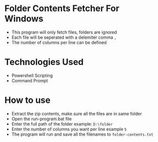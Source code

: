 # Folder Contents Fetcher For Windows
- This program will only fetch files, folders are ignored
- Each file will be seperated with a delemiter comma `,`
- The number of columns per line can be defined

# Technologies Used
- Powershell Scripting
- Command Prompt

# How to use
- Extract the zip contents, make sure all the files are in same folder
- Open the run-program.bat file
- Enter the full path of the folder example: `D:\folder`
- Enter the number of columns you want per line example `5`
- The program will run and save all the filenames to `folder-contents.txt`